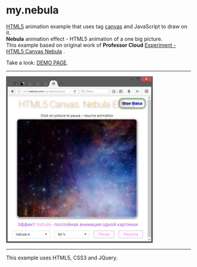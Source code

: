 # my.nebula
<a href="http://htmlbook.ru/html5">HTML5</a> animation example that uses tag <a href="http://htmlbook.ru/html/canvas">canvas</a> and JavaScript to draw on it.
<br>
<b>Nebula</b> animation effect - HTML5 animation of a one big picture.
<br>
This example based on original work of <b>Professor Cloud</b> <a href="http://www.professorcloud.com/mainsite/canvas-nebula.htm">Experiment - HTML5 Canvas Nebula</a> .

Take a look: <a href="http://w55.webutu.com/my.nebula/my.nebula.html">DEMO PAGE</a>.

<hr>
<img width="400px" src="Screenshots/screenshot-1.jpg" alt="screenshot-1" />
<hr>
This example uses HTML5, CSS3 and JQuery.
